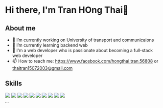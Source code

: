 # Hi there, I'm Tran HOng Thai👋

## About me
- 🔭 I’m currently working on University of transport and communicaions
- 🌱 I’m currently learning backend web
- 📌 I'm a web developer who is passionate about becoming a full-stack web developer
- 📫 How to reach me: https://www.facebook.com/hongthai.tran.56808 or thaitran15072003@gmail.com
## Skills
![](https://img.icons8.com/color/48/html-5--v1.png) ![](https://img.icons8.com/color/48/css3.png) ![](https://img.icons8.com/color/48/javascript--v1.png) ![](https://img.icons8.com/fluency/48/typescript--v1.png) ![](https://img.icons8.com/color/48/tailwindcss.png) ![](https://img.icons8.com/color/48/git.png) ![](https://img.icons8.com/color/48/react-native.png) ![](https://img.icons8.com/color/48/nodejs.png) ![](https://img.icons8.com/color/48/mongodb.png) ![](https://img.icons8.com/fluency/48/docker.png) [](https://img.icons8.com/fluency/48/docker.png)\
\...
